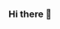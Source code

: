 ### Hi there 👋

<!--
**Abijith-abs/Abijith-abs** is a ✨ _special_ ✨ repository because its `README.md` (this file) appears on your GitHub profile.

# 💫 About Me:
🔭 I’m currently Studying in model engineering college thrikkakara<br>🤝 I’m looking for help with programming and new logic ideas<br>🌱 I’m currently learning Computer Engineering<br>


## 🌐 Socials:
[![Instagram](https://img.shields.io/badge/Instagram-%23E4405F.svg?logo=Instagram&logoColor=white)](https://instagram.com/J.r_abijith) 

# 💻 Tech Stack:
![C](https://img.shields.io/badge/c-%2300599C.svg?style=for-the-badge&logo=c&logoColor=white) ![C++](https://img.shields.io/badge/c++-%2300599C.svg?style=for-the-badge&logo=c%2B%2B&logoColor=white) ![CSS3](https://img.shields.io/badge/css3-%231572B6.svg?style=for-the-badge&logo=css3&logoColor=white) ![HTML5](https://img.shields.io/badge/html5-%23E34F26.svg?style=for-the-badge&logo=html5&logoColor=white) ![Java](https://img.shields.io/badge/java-%23ED8B00.svg?style=for-the-badge&logo=java&logoColor=white) ![MySQL](https://img.shields.io/badge/mysql-%2300f.svg?style=for-the-badge&logo=mysql&logoColor=white) ![MariaDB](https://img.shields.io/badge/MariaDB-003545?style=for-the-badge&logo=mariadb&logoColor=white)
# 📊 GitHub Stats:
![](https://github-readme-stats.vercel.app/api?username=Abijith-abs&theme=dark&hide_border=false&include_all_commits=false&count_private=false)<br/>
![](https://github-readme-streak-stats.herokuapp.com/?user=Abijith-abs&theme=dark&hide_border=false)<br/>
![](https://github-readme-stats.vercel.app/api/top-langs/?username=Abijith-abs&theme=dark&hide_border=false&include_all_commits=false&count_private=false&layout=compact)

### 😂 Random Dev Meme
<img src="https://random-memer.herokuapp.com/" width="512px"/>

---
[![](https://visitcount.itsvg.in/api?id=Abijith-abs&icon=0&color=0)](https://visitcount.itsvg.in)

<!-- Proudly created with GPRM ( https://gprm.itsvg.in ) -->
